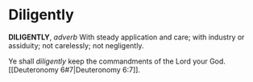 # Diligently

**DILIGENTLY**, _adverb_ With steady application and care; with industry or assiduity; not carelessly; not negligently.

Ye shall _diligently_ keep the commandments of the Lord your God. [[Deuteronomy 6#7|Deuteronomy 6:7]].